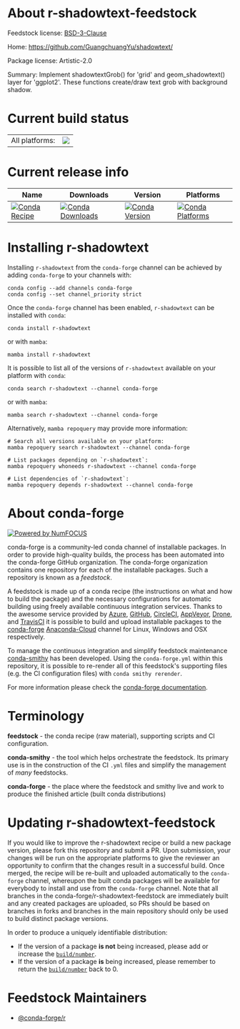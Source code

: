 About r-shadowtext-feedstock
============================

Feedstock license: [BSD-3-Clause](https://github.com/conda-forge/r-shadowtext-feedstock/blob/main/LICENSE.txt)

Home: https://github.com/GuangchuangYu/shadowtext/

Package license: Artistic-2.0

Summary: Implement shadowtextGrob() for 'grid' and geom_shadowtext() layer for 'ggplot2'. These functions create/draw text grob with background shadow.

Current build status
====================


<table><tr><td>All platforms:</td>
    <td>
      <a href="https://dev.azure.com/conda-forge/feedstock-builds/_build/latest?definitionId=6342&branchName=main">
        <img src="https://dev.azure.com/conda-forge/feedstock-builds/_apis/build/status/r-shadowtext-feedstock?branchName=main">
      </a>
    </td>
  </tr>
</table>

Current release info
====================

| Name | Downloads | Version | Platforms |
| --- | --- | --- | --- |
| [![Conda Recipe](https://img.shields.io/badge/recipe-r--shadowtext-green.svg)](https://anaconda.org/conda-forge/r-shadowtext) | [![Conda Downloads](https://img.shields.io/conda/dn/conda-forge/r-shadowtext.svg)](https://anaconda.org/conda-forge/r-shadowtext) | [![Conda Version](https://img.shields.io/conda/vn/conda-forge/r-shadowtext.svg)](https://anaconda.org/conda-forge/r-shadowtext) | [![Conda Platforms](https://img.shields.io/conda/pn/conda-forge/r-shadowtext.svg)](https://anaconda.org/conda-forge/r-shadowtext) |

Installing r-shadowtext
=======================

Installing `r-shadowtext` from the `conda-forge` channel can be achieved by adding `conda-forge` to your channels with:

```
conda config --add channels conda-forge
conda config --set channel_priority strict
```

Once the `conda-forge` channel has been enabled, `r-shadowtext` can be installed with `conda`:

```
conda install r-shadowtext
```

or with `mamba`:

```
mamba install r-shadowtext
```

It is possible to list all of the versions of `r-shadowtext` available on your platform with `conda`:

```
conda search r-shadowtext --channel conda-forge
```

or with `mamba`:

```
mamba search r-shadowtext --channel conda-forge
```

Alternatively, `mamba repoquery` may provide more information:

```
# Search all versions available on your platform:
mamba repoquery search r-shadowtext --channel conda-forge

# List packages depending on `r-shadowtext`:
mamba repoquery whoneeds r-shadowtext --channel conda-forge

# List dependencies of `r-shadowtext`:
mamba repoquery depends r-shadowtext --channel conda-forge
```


About conda-forge
=================

[![Powered by
NumFOCUS](https://img.shields.io/badge/powered%20by-NumFOCUS-orange.svg?style=flat&colorA=E1523D&colorB=007D8A)](https://numfocus.org)

conda-forge is a community-led conda channel of installable packages.
In order to provide high-quality builds, the process has been automated into the
conda-forge GitHub organization. The conda-forge organization contains one repository
for each of the installable packages. Such a repository is known as a *feedstock*.

A feedstock is made up of a conda recipe (the instructions on what and how to build
the package) and the necessary configurations for automatic building using freely
available continuous integration services. Thanks to the awesome service provided by
[Azure](https://azure.microsoft.com/en-us/services/devops/), [GitHub](https://github.com/),
[CircleCI](https://circleci.com/), [AppVeyor](https://www.appveyor.com/),
[Drone](https://cloud.drone.io/welcome), and [TravisCI](https://travis-ci.com/)
it is possible to build and upload installable packages to the
[conda-forge](https://anaconda.org/conda-forge) [Anaconda-Cloud](https://anaconda.org/)
channel for Linux, Windows and OSX respectively.

To manage the continuous integration and simplify feedstock maintenance
[conda-smithy](https://github.com/conda-forge/conda-smithy) has been developed.
Using the ``conda-forge.yml`` within this repository, it is possible to re-render all of
this feedstock's supporting files (e.g. the CI configuration files) with ``conda smithy rerender``.

For more information please check the [conda-forge documentation](https://conda-forge.org/docs/).

Terminology
===========

**feedstock** - the conda recipe (raw material), supporting scripts and CI configuration.

**conda-smithy** - the tool which helps orchestrate the feedstock.
                   Its primary use is in the construction of the CI ``.yml`` files
                   and simplify the management of *many* feedstocks.

**conda-forge** - the place where the feedstock and smithy live and work to
                  produce the finished article (built conda distributions)


Updating r-shadowtext-feedstock
===============================

If you would like to improve the r-shadowtext recipe or build a new
package version, please fork this repository and submit a PR. Upon submission,
your changes will be run on the appropriate platforms to give the reviewer an
opportunity to confirm that the changes result in a successful build. Once
merged, the recipe will be re-built and uploaded automatically to the
`conda-forge` channel, whereupon the built conda packages will be available for
everybody to install and use from the `conda-forge` channel.
Note that all branches in the conda-forge/r-shadowtext-feedstock are
immediately built and any created packages are uploaded, so PRs should be based
on branches in forks and branches in the main repository should only be used to
build distinct package versions.

In order to produce a uniquely identifiable distribution:
 * If the version of a package **is not** being increased, please add or increase
   the [``build/number``](https://docs.conda.io/projects/conda-build/en/latest/resources/define-metadata.html#build-number-and-string).
 * If the version of a package **is** being increased, please remember to return
   the [``build/number``](https://docs.conda.io/projects/conda-build/en/latest/resources/define-metadata.html#build-number-and-string)
   back to 0.

Feedstock Maintainers
=====================

* [@conda-forge/r](https://github.com/conda-forge/r/)


